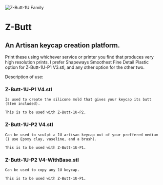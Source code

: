 ![Z-Butt-1U Family](https://github.com/imyownyear/Z-Butt/blob/master/ZappyCappys-Z-Butt%20v4%20v3.png?raw=true)

# Z-Butt
## An Artisan keycap creation platform.

Print these using whichever service or printer you find that produces very high resolution prints.
I prefer Shapeways Smoothest Fine Detail Plastic option for Z-Butt-1U-P1 V3.stl, and any other option for the other two.

Description of use:

### Z-Butt-1U-P1 V4.stl 
    Is used to create the silicone mold that gives your keycap its butt (Stem included).
    
    This is to be used with Z-Butt-1U-P2.
    
   
### Z-Butt-1U-P2 V4.stl
    Can be used to sculpt a 1U artisan keycap out of your preffered medium (I use Epoxy clay, vaseline, and a brush).
    
    This is to be used with Z-Butt-1U-P1.
    
    
### Z-Butt-1U-P2 V4-WithBase.stl
    Can be used to copy any 1U keycap.
    
    This is to be used with Z-Butt-1U-P1.
